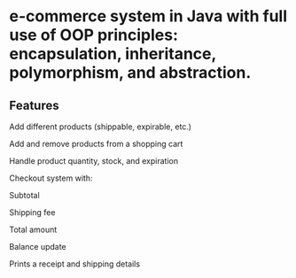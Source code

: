 # e-commerce system in Java with full use of OOP principles: encapsulation, inheritance, polymorphism, and abstraction.

## Features

Add different products (shippable, expirable, etc.)

Add and remove products from a shopping cart

Handle product quantity, stock, and expiration

Checkout system with:

Subtotal

Shipping fee

Total amount

Balance update

Prints a receipt and shipping details
